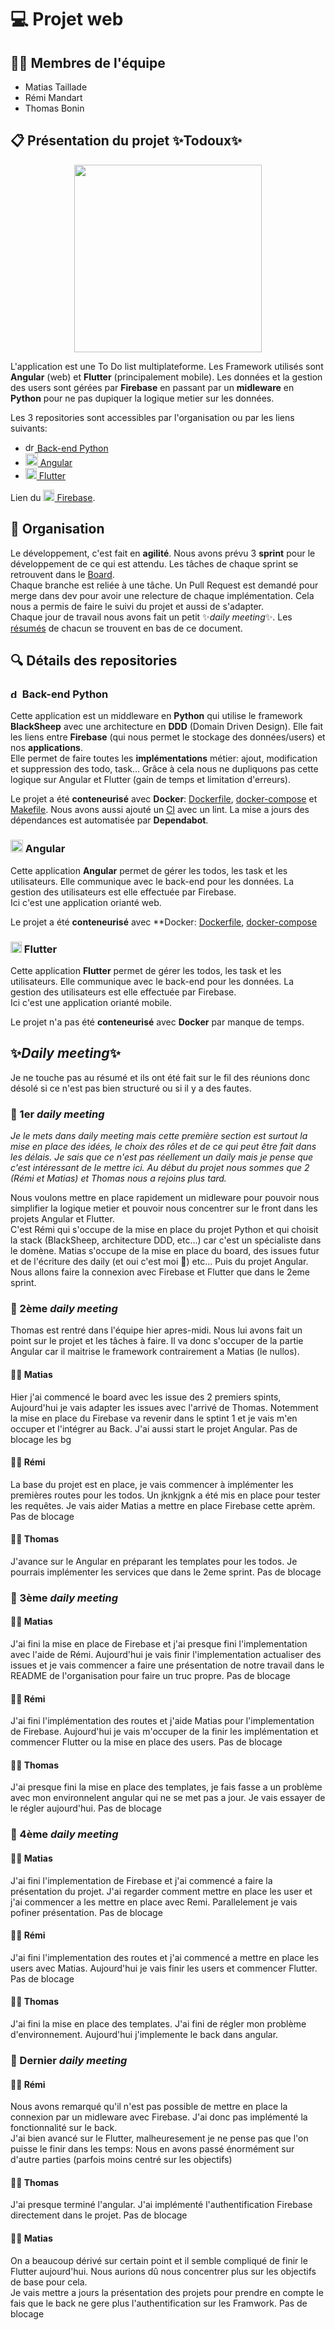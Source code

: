 # 💻 Projet web
  
## 🧑‍💻 Membres de l'équipe
- Matias Taillade
- Rémi Mandart
- Thomas Bonin

## 📋 Présentation du projet ✨**Todoux**✨
<p align="center">
    <img src="https://github.com/todoux/.github/assets/94057745/53d862f0-448f-4a1f-affe-4f7bf3e9b3af" style="width: 300px">
</p>

L'application est une To Do list multiplateforme. Les Framework utilisés sont **Angular** (web) et **Flutter** (principalement mobile).
Les données et la gestion des users sont gérées par **Firebase** en passant par un **midleware** en **Python** pour ne pas dupiquer la logique metier sur les données.

Les 3 repositories sont accessibles par l'organisation ou par les liens suivants:
- [<img src="https://github.com/todoux/.github/assets/94057745/b0c91bad-560d-4f43-94b4-b66af1cd7a17" alt="drawing" width="15"/> Back-end Python](https://github.com/todoux/back-end)
- [<img src="https://github.com/todoux/.github/assets/94057745/afc62395-32e6-4acd-bb60-706c9b515a71" alt="drawing" width="20"/> Angular](https://github.com/todoux/angular-app)
- [<img src="https://github.com/todoux/.github/assets/94057745/3ee8e42a-d247-4428-82af-af853aeb9190" alt="drawing" width="18"/> Flutter](https://github.com/todoux/flutter-app)

Lien du [<img src="https://github.com/todoux/.github/assets/94057745/c56b79d8-e0c2-4bee-8aa1-0c5efb855ebb" alt="drawing" width="18"/> Firebase](https://console.firebase.google.com/u/1/project/toudoux-46f4b/overview).


## 📜 Organisation

Le développement, c'est fait en **agilité**. Nous avons prévu 3 **sprint** pour le développement de ce qui est attendu. 
Les tâches de chaque sprint se retrouvent dans le [Board](https://github.com/orgs/todoux/projects/1).  
Chaque branche est reliée à une tâche. Un Pull Request est demandé pour merge dans dev pour avoir une relecture de chaque implémentation. Cela nous a permis de faire le suivi du projet et aussi de s'adapter.  
Chaque jour de travail nous avons fait un petit :sparkles:*daily meeting*:sparkles:. Les [résumés](#ici) de chacun se trouvent en bas de ce document.

## 🔍 Détails des repositories

### <img src="https://github.com/todoux/.github/assets/94057745/b0c91bad-560d-4f43-94b4-b66af1cd7a17" alt="drawing" width="15"/> Back-end Python

Cette application est un middleware en **Python** qui utilise le framework **BlackSheep** avec une architecture en **DDD** (Domain Driven Design). Elle fait les liens entre **Firebase** (qui nous permet le stockage des données/users) et nos **applications**.  
Elle permet de faire toutes les **implémentations** métier: ajout, modification et suppression des todo, task... Grâce à cela nous ne dupliquons pas cette logique sur Angular et Flutter (gain de temps et limitation d'erreurs).

Le projet a été **conteneurisé** avec **Docker**: [Dockerfile](https://github.com/todoux/back-end/blob/prod/Dockerfile), [docker-compose](https://github.com/todoux/back-end/blob/prod/docker-compose.yml) et [Makefile](https://github.com/todoux/back-end/blob/prod/Makefile). 
Nous avons aussi ajouté un [CI](https://github.com/todoux/back-end/actions/workflows/ci.yml) avec un lint. 
La mise a jours des dépendances est automatisée par **Dependabot**.

### <img src="https://github.com/todoux/.github/assets/94057745/afc62395-32e6-4acd-bb60-706c9b515a71" alt="drawing" width="20"/> Angular

Cette application **Angular**  permet de gérer les todos, les task et les utilisateurs. Elle communique avec le back-end pour les données. La gestion des utilisateurs est elle effectuée par Firebase.  
Ici c'est une application orianté web.

Le projet a été **conteneurisé** avec **Docker: [Dockerfile](https://github.com/todoux/angular-app/blob/prod/Dockerfile), [docker-compose](https://github.com/todoux/angular-app/blob/prod/docker-compose.yml)

### <img src="https://github.com/todoux/.github/assets/94057745/3ee8e42a-d247-4428-82af-af853aeb9190" alt="drawing" width="18"/> Flutter

Cette application **Flutter** permet de gérer les todos, les task et les utilisateurs. Elle communique avec le back-end pour les données. La gestion des utilisateurs est elle effectuée par Firebase.   
Ici c'est une application orianté mobile.

Le projet n'a pas été **conteneurisé** avec **Docker** par manque de temps. 

## <a id="ici" />:sparkles:*Daily meeting*:sparkles:

Je ne touche pas au résumé et ils ont été fait sur le fil des réunions donc désolé si ce n'est pas bien structuré ou si il y a des fautes.

### 📆 1er *daily meeting*

*Je le mets dans daily meeting mais cette première section est surtout la mise en place des idées, le choix des rôles et de ce qui peut être fait dans les délais. Je sais que ce n'est pas réellement un daily mais je pense que c'est intéressant de le mettre ici.
Au début du projet nous sommes que 2 (Rémi et Matias) et Thomas nous a rejoins plus tard.*

Nous voulons mettre en place rapidement un midleware pour pouvoir nous simplifier la logique metier et pouvoir nous concentrer sur le front dans les projets Angular et Flutter.  
C'est Rémi qui s'occupe de la mise en place du projet Python et qui choisit la stack (BlackSheep, architecture DDD, etc...) car c'est un spécialiste dans le domène.
Matias s'occupe de la mise en place du board, des issues futur et de l'écriture des daily (et oui c'est moi 🙋) etc... Puis du projet Angular.  
Nous allons faire la connexion avec Firebase et Flutter que dans le 2eme sprint.

### 📆 2ème *daily meeting*
Thomas est rentré dans l'équipe hier apres-midi. Nous lui avons fait un point sur le projet et les tâches à faire. Il va donc s'occuper de la partie Angular car il maitrise le framework contrairement a Matias (le nullos).

#### 🧑‍💻 Matias
Hier j'ai commencé le board avec les issue des 2 premiers spints, Aujourd'hui je vais adapter les issues avec l'arrivé de Thomas. Notemment la mise en place du Firebase va revenir dans le sptint 1 et je vais m'en occuper et l'intégrer au Back. J'ai aussi start le projet Angular.
Pas de blocage les bg

#### 🧑‍💻 Rémi
La base du projet est en place, je vais commencer à implémenter les premières routes pour les todos. Un jknkjgnk a été mis en place pour tester les requêtes. Je vais aider Matias a mettre en place Firebase cette aprèm.
Pas de blocage

#### 🧑‍💻 Thomas
J'avance sur le Angular en préparant les templates pour les todos. Je pourrais implémenter les services que dans le 2eme sprint.
Pas de blocage

### 📆 3ème *daily meeting*

#### 🧑‍💻 Matias
J'ai fini la mise en place de Firebase et j'ai presque fini l'implementation avec l'aide de Rémi. Aujourd'hui je vais finir l'implementation actualiser des issues et je vais commencer a faire une présentation de notre travail dans le README de l'organisation pour faire un truc propre.
Pas de blocage

#### 🧑‍💻 Rémi
J'ai fini l'implémentation des routes et j'aide Matias pour l'implementation de Firebase. Aujourd'hui je vais m'occuper de la finir les implémentation et commencer Flutter ou la mise en place des users.
Pas de blocage

#### 🧑‍💻 Thomas
J'ai presque fini la mise en place des templates, je fais fasse a un problème avec mon environnelent angular qui ne se met pas a jour. Je vais essayer de le régler aujourd'hui.
Pas de blocage

### 📆 4ème *daily meeting*

#### 🧑‍💻 Matias
J'ai fini l'implementation de Firebase et j'ai commencé a faire la présentation du projet. J'ai regarder comment mettre en place les user et j'ai commencer a les mettre en place avec Remi. 
Parallelement je vais pofiner présentation.
Pas de blocage

#### 🧑‍💻 Rémi
J'ai fini l'implementation des routes et j'ai commencé a mettre en place les users avec Matias. Aujourd'hui je vais finir les users et commencer Flutter.
Pas de blocage

#### 🧑‍💻 Thomas
J'ai fini la mise en place des templates. J'ai fini de régler mon problème d'environnement. Aujourd'hui j'implemente le back dans angular.

### 📆 Dernier *daily meeting*

#### 🧑‍💻 Rémi
Nous avons remarqué qu'il n'est pas possible de mettre en place la connexion par un midleware avec Firebase. J'ai donc pas implémenté la fonctionnalité sur le back.  
J'ai bien avancé sur le Flutter, malheuresement je ne pense pas que l'on puisse le finir dans les temps: Nous en avons passé énormément sur d'autre parties (parfois moins centré sur les objectifs)

#### 🧑‍💻 Thomas
J'ai presque terminé l'angular. J'ai implémenté l'authentification Firebase directement dans le projet. 
Pas de blocage

#### 🧑‍💻 Matias
On a beaucoup dérivé sur certain point et il semble compliqué de finir le Flutter aujourd'hui. Nous aurions dû nous concentrer plus sur les objectifs de base pour cela.  
Je vais mettre a jours la présentation des projets pour prendre en compte le fais que le back ne gere plus l'authentification sur les Framwork.
Pas de blocage

